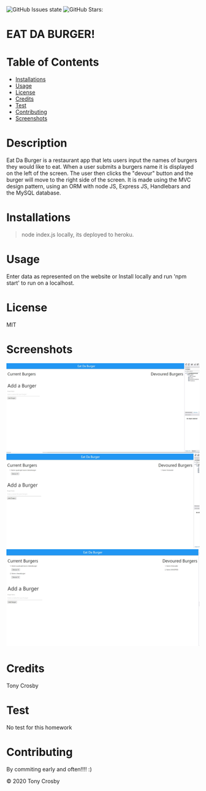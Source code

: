 ![GitHub Issues state](https://img.shields.io/github/issues/tonycrosby-tech/13_burger_app)
![GitHub Stars:](https://img.shields.io/github/stars/tonycrosby-tech/13_burger_app)

# EAT DA BURGER!

# Table of Contents

- [Installations](#Installations)
- [Usage](#Usage)
- [License](#License)
- [Credits](#Credits)
- [Test](#Test)
- [Contributing](#Contributing)
- [Screenshots](#Screenshots)

# Description

Eat Da Burger is a restaurant app that lets users input the names of burgers they would like to eat. When a user submits a burgers name it is displayed on the left of the screen. The user then clicks the "devour" button and the burger will move to the right side of the screen. It is made using the MVC design pattern, using an ORM with node JS, Express JS, Handlebars and the MySQL database.

# Installations

> node index.js locally, its deployed to heroku.

# Usage

Enter data as represented on the website or Install locally and run 'npm start' to run on a localhost.

# License

MIT

# Screenshots

![Homework](./public/assets/img/13_HW.JPG)
![Homework](<./public/assets/img/13_hw(2).JPG>)
![Homework](<./public/assets/img/13_hw(3).JPG>)

# Credits

Tony Crosby

# Test

No test for this homework

# Contributing

By commiting early and often!!!! :)

&copy; 2020 Tony Crosby
